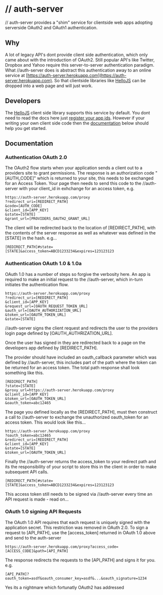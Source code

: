# // auth-server

// auth-server provides a "shim" service for clientside web apps adopting serverside OAuth2 and OAuth1 authentication. 


## Why

A lot of legacy API's dont provide client side authentication, which only came about with the introduction of OAuth2. Still popular API's like Twitter, Dropbox and Yahoo require this server-to-server authentication paradigm. What //auth-server does is abstract this authentication away to an online service at [https://auth-server.herokuapp.com](https://auth-server.herokuapp.com). So that clientside libraries like [HelloJS](http://adodson.com/hello.js) can be dropped into a web page and will just work.

## Developers

The [HelloJS](http://adodson.com/hello.js) client side library supports this service by default. You dont need to read the docs here just [register your app ids](https://auth-server.herokuapp.com/#my-apps).
However if your writing your own client side code then the [documentation](#documentation) below should help you get started.




## Documentation

### Authentication OAuth 2.0

The OAuth2 flow starts when your application sends a client out to a providers site to grant permissions. The response is an authorization code "[AUTH_CODE]" which is returned to your site, this needs to be exchanged for an Access Token. Your page then needs to send this code to the //auth-server with your client_id in exhchange for an access token, e.g.


	https://auth-server.herokuapp.com/proxy
	?redirect_uri=[REDIRECT_PATH]
	&code=[AUTH_CODE]
	&client_id=[APP_KEY]
	&state=[STATE]
	&grant_url=[PROVIDERS_OAUTH2_GRANT_URL]


The client will be redirected back to the location of [REDIRECT_PATH], with the contents of the server response as well as whatever was defined in the [STATE] in the hash. e.g...


	[REDIRECT_PATH]#state=[STATE]&access_token=ABCD1233234&expires=123123123



### Authentication OAuth 1.0 &amp; 1.0a

OAuth 1.0 has a number of steps so forgive the verbosity here. An app is required to make an initial request to the //auth-server, which in-turn initiates the authentication flow.


	https://auth-server.herokuapp.com/proxy
	?redirect_uri=[REDIRECT_PATH]
	&client_id=[APP_KEY]
	&request_url=[OAUTH_REQUEST_TOKEN_URL]
	&auth_url=[OAUTH_AUTHORIZATION_URL]
	&token_url=[OAUTH_TOKEN_URL]
	&state=[STATE]


//auth-server signs the client request and redirects the user to the providers login page defined by [OAUTH_AUTHRIZATION_URL].

Once the user has signed in they are redirected back to a page on the developers app defined by [REDIRECT_PATH]. 

The provider should have included an oauth_callback parameter which was defined by //auth-server, this includes part of the path where the token can be returned for an access token. The total path response shall look something like this.


	[REDIRECT_PATH]
	?state=[STATE]
	&proxy_url=https://auth-server.herokuapp.com/proxy
	&client_id=[APP_KEY]
	&token_url=[OAUTH_TOKEN_URL]
	&oauth_token=abc12465


The page you defined locally as the [REDIRECT_PATH], must then construct a call to //auth-server to exchange the unauthorized oauth_token for an access token. This would look like this...


	https://auth-server.herokuapp.com/proxy
	?oauth_token=abc12465
	&redirect_uri=[REDIRECT_PATH]
	&client_id=[APP_KEY]
	&state=[STATE]
	&token_url=[OAUTH_TOKEN_URL]


Finally the //auth-server returns the access_token to your redirect path and its the responsibility of your script to store this in the client in order to make subsequent API calls.

	[REDIRECT_PATH]#state=[STATE]&access_token=ABCD1233234&expires=123123123


This access token still needs to be signed via //auth-server every time an API request is made - read on...


### OAuth 1.0 signing API Requests

The OAuth 1.0 API requires that each request is uniquely signed with the application secret. This restriction was removed in OAuth 2.0.
To sign a request to [API_PATH], use the [access_token] returned in OAuth 1.0 above and send to the auth-server 


	https://auth-server.herokuapp.com/proxy?access_code=[ACCESS_CODE]&path=[API_PATH]

The response redirects the requests to the [API_PATH] and signs it for you. e.g.

	[API_PATH]?oauth_token=asdf&oauth_consumer_key=asdf&...&oauth_signature=1234


Yes its a nightmare which fortunatly OAuth2 has addressed


